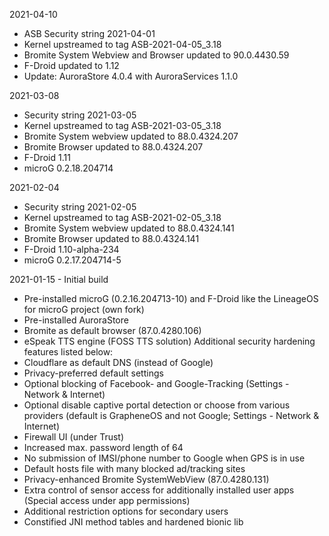 2021-04-10

- ASB Security string 2021-04-01
- Kernel upstreamed to tag ASB-2021-04-05_3.18
- Bromite System Webview and Browser updated to 90.0.4430.59
- F-Droid updated to 1.12
- Update: AuroraStore 4.0.4 with AuroraServices 1.1.0


2021-03-08

- Security string 2021-03-05
- Kernel upstreamed to tag ASB-2021-03-05_3.18
- Bromite System webview updated to 88.0.4324.207
- Bromite Browser updated to 88.0.4324.207
- F-Droid 1.11
- microG 0.2.18.204714


2021-02-04

- Security string 2021-02-05
- Kernel upstreamed to tag ASB-2021-02-05_3.18
- Bromite System webview updated to 88.0.4324.141
- Bromite Browser updated to 88.0.4324.141
- F-Droid 1.10-alpha-234
- microG 0.2.17.204714-5


2021-01-15 - Initial build

- Pre-installed microG (0.2.16.204713-10) and F-Droid like the LineageOS for microG project (own fork)
- Pre-installed AuroraStore
- Bromite as default browser (87.0.4280.106)
- eSpeak TTS engine (FOSS TTS solution)
 Additional security hardening features listed below:
- Cloudflare as default DNS (instead of Google)
- Privacy-preferred default settings
- Optional blocking of Facebook- and Google-Tracking (Settings - Network & Internet)
- Optional disable captive portal detection or choose from various providers (default is GrapheneOS and not Google; Settings - Network & Internet)
- Firewall UI (under Trust)
- Increased max. password length of 64
- No submission of IMSI/phone number to Google when GPS is in use
- Default hosts file with many blocked ad/tracking sites
- Privacy-enhanced Bromite SystemWebView (87.0.4280.131)
- Extra control of sensor access for additionally installed user apps (Special access under app permissions)
- Additional restriction options for secondary users
- Constified JNI method tables and hardened bionic lib


